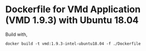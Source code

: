 # Dockerfile for VMd Application (VMD 1.9.3) with Ubuntu 18.04

Build with, 
```
docker build -t vmd:1.9.3-intel-ubuntu18.04 -f ./Dockerfile
```
